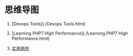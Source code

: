 # 思维导图

1. [Devops Tools](./Devops Tools.html)

2. [Learning PHP7 High Performance](./Learning PHP7 High Performance.html)

3. [实用原则](./实用原则.html)
